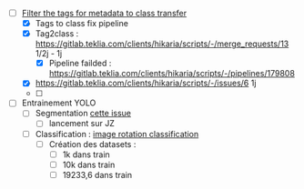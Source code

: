 - [ ] [Filter the tags for metadata to class transfer](https://redmine.teklia.com/issues/7777) 
	- [x] Tags to class fix pipeline
	- [x]  Tag2class : https://gitlab.teklia.com/clients/hikaria/scripts/-/merge_requests/13 1/2j - 1j
		- [x] Pipeline failded : https://gitlab.teklia.com/clients/hikaria/scripts/-/pipelines/179808
	- [x] https://gitlab.teklia.com/clients/hikaria/scripts/-/issues/6 1j 
	- [ ] 
- [ ] Entrainement YOLO
	- [ ] Segmentation  [cette issue](https://redmine.teklia.com/issues/7560) 
		- [ ] lancement sur JZ
	- [ ] Classification : [image rotation classification](https://redmine.teklia.com/issues/7687) 
		- [ ] Création des datasets :
			- [ ] 1k dans train
			- [ ] 10k dans train
			- [ ] 19233,6 dans train